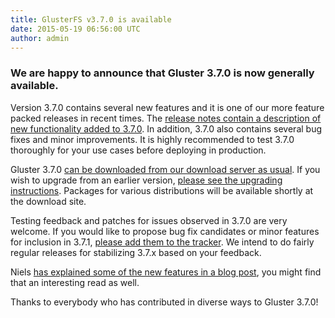 ```yaml
---
title: GlusterFS v3.7.0 is available
date: 2015-05-19 06:56:00 UTC
author: admin
---
```


### We are happy to announce that Gluster 3.7.0 is now generally available. 

Version 3.7.0 contains several new features and it is one of our more feature  packed releases in recent times. The [release notes contain a  description of new functionality added to 3.7.0](https://github.com/gluster/glusterfs/blob/release-3.7/doc/release-notes/3.7.0.md). In addition, 3.7.0 also contains several bug fixes and minor improvements.  It is highly recommended to test 3.7.0 thoroughly for your use cases  before deploying in production.

Gluster 3.7.0 [can be downloaded from our download server as usual](http://download.gluster.org/pub/gluster/glusterfs/3.7/3.7.0/). If you wish to upgrade from an earlier version, [please see the upgrading instructions](http://www.gluster.org/community/documentation/index.php/Upgrade_to_3.7). Packages for various distributions will be available  shortly at the download site.

Testing feedback and patches for issues observed in 3.7.0 are very  welcome. If you would like to propose bug fix candidates or minor  features for inclusion in 3.7.1, [please add them to the tracker](https://bugzilla.redhat.com/showdependencytree.cgi?maxdepth=1&id=glusterfs-3.7.1&hide_resolved=1).  We intend to do fairly regular releases for stabilizing 3.7.x based on  your feedback.

Niels [has explained some of the new features in a blog post](http://blog.nixpanic.net/2015/05/glusterfs-370-has-been-released.html), you might find that an interesting read as well.

Thanks to everybody who has contributed in diverse ways to Gluster 3.7.0!
